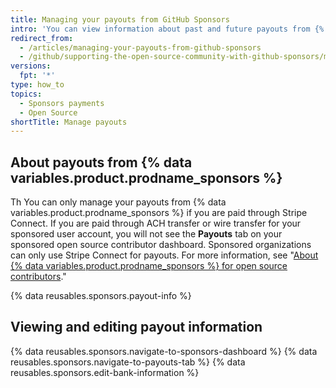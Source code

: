 ```yaml
---
title: Managing your payouts from GitHub Sponsors
intro: 'You can view information about past and future payouts from {% data variables.product.prodname_sponsors %} and edit your bank information.'
redirect_from:
  - /articles/managing-your-payouts-from-github-sponsors
  - /github/supporting-the-open-source-community-with-github-sponsors/managing-your-payouts-from-github-sponsors
versions:
  fpt: '*'
type: how_to
topics:
  - Sponsors payments
  - Open Source
shortTitle: Manage payouts
---
```


## About payouts from {% data variables.product.prodname_sponsors %}
Th
You can only manage your payouts from {% data variables.product.prodname_sponsors %} if you are paid through Stripe Connect. If you are paid through ACH transfer or wire transfer for your sponsored user account, you will not see the **Payouts** tab on your sponsored open source contributor dashboard. Sponsored organizations can only use Stripe Connect for payouts. For more information, see "[About {% data variables.product.prodname_sponsors %} for open source contributors](/sponsors/receiving-sponsorships-through-github-sponsors/about-github-sponsors-for-open-source-contributors#sponsorship-payouts)."

{% data reusables.sponsors.payout-info %}

## Viewing and editing payout information

{% data reusables.sponsors.navigate-to-sponsors-dashboard %}
{% data reusables.sponsors.navigate-to-payouts-tab %}
{% data reusables.sponsors.edit-bank-information %}
